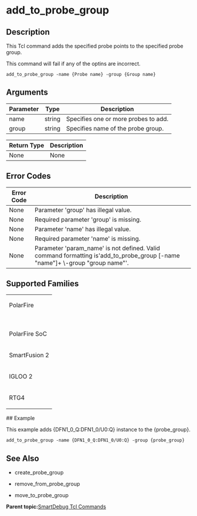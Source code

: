 # add\_to\_probe\_group

## Description

This Tcl command adds the specified probe points to the specified probe group.

This command will fail if any of the optins are incorrect.

```
add_to_probe_group -name {Probe name} -group {Group name}
```

## Arguments

|Parameter|Type|Description|
|---------|----|-----------|
|name|string|Specifies one or more probes to add.|
|group|string|Specifies name of the probe group.|

|Return Type|Description|
|-----------|-----------|
|None|None|

## Error Codes

|Error Code|Description|
|----------|-----------|
|None|Parameter 'group' has illegal value.|
|None|Required parameter 'group' is missing.|
|None|Parameter 'name' has illegal value.|
|None|Required parameter 'name' is missing.|
|None|Parameter 'param\_name' is not defined. Valid command formatting is'add\_to\_probe\_group \[-name "name"\]+ \\-group "group name"'.|

## Supported Families

<table id="GUID-CCB96A30-F4BA-4DD0-94F1-C372DC43D9B4"><tbody><tr><td>

PolarFire

</td></tr><tr><td>

<br /> PolarFire SoC<br />

</td></tr><tr><td>

SmartFusion 2

</td></tr><tr><td>

IGLOO 2

</td></tr><tr><td>

RTG4

</td></tr></tbody>
</table>## Example

This example adds \{DFN1\_0\_Q:DFN1\_0/U0:Q\} instance to the \{probe\_group\}.

```
add_to_probe_group -name {DFN1_0_Q:DFN1_0/U0:Q} -group {probe_group} 
```

## See Also

-   create\_probe\_group

-   remove\_from\_probe\_group

-   move\_to\_probe\_group


**Parent topic:**[SmartDebug Tcl Commands](GUID-5F0515FB-DC45-4C39-86E5-8B7DC659F010.md)

